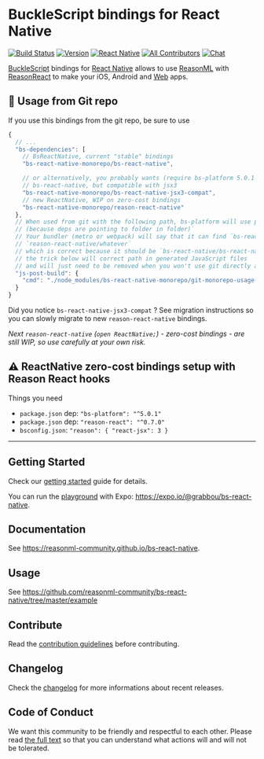 # BuckleScript bindings for React Native

[![Build Status][build-badge]][build] [![Version][version-badge]][package]
[![React Native][react-native-badge]][react-native]
[![All Contributors][all-contributors-badge]][contributors]
[![Chat][chat-badge]][chat]

[BuckleScript](https://bucklescript.github.io) bindings for
[React Native](https://github.com/facebook/react-native) allows to use
[ReasonML](https://reasonml.github.io) with
[ReasonReact](https://reasonml.github.io/reason-react/) to make your iOS,
Android and [Web](https://github.com/necolas/react-native-web) apps.

## 🚨 Usage from Git repo

If you use this bindings from the git repo, be sure to use

```js
{
  // ...
  "bs-dependencies": [
    // BsReactNative, current "stable" bindings
    "bs-react-native-monorepo/bs-react-native",

    // or alternatively, you probably wants (require bs-platform 5.0.1 & and reason-react 0.7)
    // bs-react-native, but compatible with jsx3
    "bs-react-native-monorepo/bs-react-native-jsx3-compat",
    // new ReactNative, WIP on zero-cost bindings
    "bs-react-native-monorepo/reason-react-native"
  },
  // When used from git with the following path, bs-platform will use path that won't be working
  // (because deps are pointing to folder in folder)`
  // Your bundler (metro or webpack) will say that it can find `bs-react-native/whatever` and/or
  // `reason-react-native/whatever`
  // which is correct because it should be `bs-react-native/bs-react-native/whatever` / `bs-react-native/reason-react-native/whatever`
  // the trick below will correct path in generated JavaScript files
  // and will just need to be removed when you won't use git directly anymore
  "js-post-build": {
    "cmd": "./node_modules/bs-react-native-monorepo/git-monorepo-usage-trick"
  }
}
```

Did you notice `bs-react-native-jsx3-compat` ? See migration instructions so you
can slowly migrate to new `reason-react-native` bindings.

_Next `reason-react-native` (`open ReactNative;`) - zero-cost bindings - are
still WIP, so use carefully at your own risk._

## ⚠️ ReactNative zero-cost bindings setup with Reason React hooks

Things you need

- `package.json` dep: `"bs-platform": "^5.0.1"`
- `package.json` dep: `"reason-react": "^0.7.0"`
- `bsconfig.json`: `"reason": { "react-jsx": 3 }`

---

## Getting Started

Check our
[getting started](https://reasonml-community.github.io/bs-react-native/BsReactNative/gettingstarted.html)
guide for details.

You can run the [playground](./example) with Expo:
https://expo.io/@grabbou/bs-react-native.

## Documentation

See https://reasonml-community.github.io/bs-react-native.

## Usage

See https://github.com/reasonml-community/bs-react-native/tree/master/example

## Contribute

Read the [contribution guidelines](./CONTRIBUTING.md) before contributing.

## Changelog

Check the [changelog](./CHANGELOG.md) for more informations about recent
releases.

## Code of Conduct

We want this community to be friendly and respectful to each other. Please read
[the full text](https://github.com/reasonml-community/bs-react-native/blob/master/CODE_OF_CONDUCT.md)
so that you can understand what actions will and will not be tolerated.

<!-- badges -->

[build-badge]:
  https://img.shields.io/circleci/project/github/reasonml-community/bs-react-native/master.svg
[build]: https://circleci.com/gh/reasonml-community/bs-react-native
[version-badge]: https://img.shields.io/npm/v/bs-react-native.svg
[package]: https://www.npmjs.com/package/bs-react-native
[all-contributors-badge]:
  https://img.shields.io/badge/all_contributors-68-blue.svg
[contributors]:
  https://github.com/reasonml-community/bs-react-native/blob/master/CONTRIBUTORS.md
[chat-badge]:
  https://img.shields.io/discord/496273792503513089.svg?logo=discord&colorB=blue
[chat]: https://discord.gg/eaU3Z6Q
[react-native-badge]:
  https://img.shields.io/badge/react--native-%5E0.53.3-green.svg
[react-native]: https://github.com/facebook/react-native
